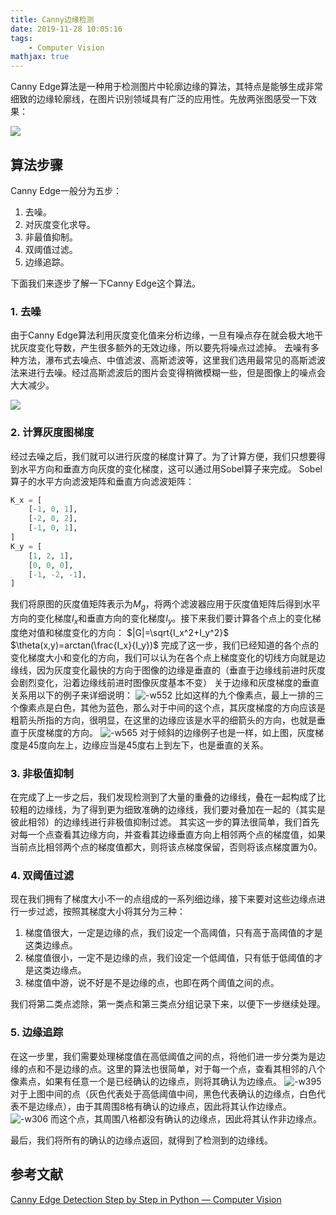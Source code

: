 ```yaml
---
title: Canny边缘检测
date: 2019-11-28 10:05:16
tags:
    - Computer Vision
mathjax: true
---
```



Canny Edge算法是一种用于检测图片中轮廓边缘的算法，其特点是能够生成非常细致的边缘轮廓线，在图片识别领域具有广泛的应用性。先放两张图感受一下效果：

![](Canny边缘检测/15641471789958.jpg)

## 算法步骤

Canny Edge一般分为五步：

1. 去噪。
2. 对灰度变化求导。
3. 非最值抑制。
4. 双阈值过滤。
5. 边缘追踪。

下面我们来逐步了解一下Canny Edge这个算法。

### 1. 去噪

由于Canny Edge算法利用灰度变化值来分析边缘，一旦有噪点存在就会极大地干扰灰度变化导数，产生很多额外的无效边缘，所以要先将噪点过滤掉。
去噪有多种方法，瀑布式去噪点、中值滤波、高斯滤波等，这里我们选用最常见的高斯滤波法来进行去噪。经过高斯滤波后的图片会变得稍微模糊一些，但是图像上的噪点会大大减少。

![](Canny边缘检测/15641471951311.jpg)

### 2. 计算灰度图梯度

经过去噪之后，我们就可以进行灰度的梯度计算了。为了计算方便，我们只想要得到水平方向和垂直方向灰度的变化梯度，这可以通过用Sobel算子来完成。
Sobel算子的水平方向滤波矩阵和垂直方向滤波矩阵：

```python
K_x = [
    [-1, 0, 1],
    [-2, 0, 2],
    [-1, 0, 1],
]
K_y = [
    [1, 2, 1],
    [0, 0, 0],
    [-1, -2, -1],
]
```

我们将原图的灰度值矩阵表示为$M_g$，将两个滤波器应用于灰度值矩阵后得到水平方向的变化梯度$I_x$和垂直方向的变化梯度$I_y$。接下来我们要计算各个点上的变化梯度绝对值和梯度变化的方向：
$|G|=\sqrt{I_x^2+I_y^2}$
$\theta(x,y)=arctan(\frac{I_x}{I_y})$
完成了这一步，我们已经知道的各个点的变化梯度大小和变化的方向，我们可以认为在各个点上梯度变化的切线方向就是边缘线，因为灰度变化最快的方向于图像的边缘是垂直的（垂直于边缘线前进时灰度会剧烈变化，沿着边缘线前进时图像灰度基本不变）
关于边缘和灰度梯度的垂直关系用以下的例子来详细说明：
![-w552](Canny边缘检测/15641494520158.jpg)
比如这样的九个像素点，最上一排的三个像素点是白色，其他为蓝色，那么对于中间的这个点，其灰度梯度的方向应该是粗箭头所指的方向，很明显，在这里的边缘应该是水平的细箭头的方向，也就是垂直于灰度梯度的方向。
![-w565](Canny边缘检测/15641497240304.jpg)
对于倾斜的边缘例子也是一样，如上图，灰度梯度是45度向左上，边缘应当是45度右上到左下，也是垂直的关系。

### 3. 非极值抑制

在完成了上一步之后，我们发现检测到了大量的重叠的边缘线，叠在一起构成了比较粗的边缘线，为了得到更为细致准确的边缘线，我们要对叠加在一起的（其实是彼此相邻）的边缘线进行非极值抑制过滤。
其实这一步的算法很简单，我们首先对每一个点查看其边缘方向，并查看其边缘垂直方向上相邻两个点的梯度值，如果当前点比相邻两个点的梯度值都大，则将该点梯度保留，否则将该点梯度置为0。

### 4. 双阈值过滤

现在我们拥有了梯度大小不一的点组成的一系列细边缘，接下来要对这些边缘点进行一步过滤，按照其梯度大小将其分为三种：

1. 梯度值很大，一定是边缘的点，我们设定一个高阈值，只有高于高阈值的才是这类边缘点。
2. 梯度值很小，一定不是边缘的点，我们设定一个低阈值，只有低于低阈值的才是这类边缘点。
3. 梯度值中游，说不好是不是边缘的点，也即在两个阈值之间的点。

我们将第二类点滤除，第一类点和第三类点分组记录下来，以便下一步继续处理。

### 5. 边缘追踪

在这一步里，我们需要处理梯度值在高低阈值之间的点，将他们进一步分类为是边缘的点和不是边缘的点。这里的算法也很简单，对于每一个点，查看其相邻的八个像素点，如果有任意一个是已经确认的边缘点，则将其确认为边缘点。
![-w395](Canny边缘检测/15641507385864.jpg)
对于上图中间的点（灰色代表处于高低阈值中间，黑色代表确认的边缘点，白色代表不是边缘点），由于其周围8格有确认的边缘点，因此将其认作边缘点。
![-w306](Canny边缘检测/15641508257792.jpg)
而这个点，其周围八格都没有确认的边缘点，因此将其认作非边缘点。

最后，我们将所有的确认的边缘点返回，就得到了检测到的边缘线。

## 参考文献

[Canny Edge Detection Step by Step in Python — Computer Vision](https://towardsdatascience.com/canny-edge-detection-step-by-step-in-python-computer-vision-b49c3a2d8123)
